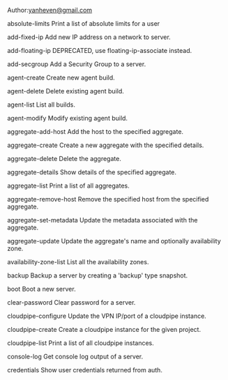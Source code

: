 Author:yanheven@gmail.com

absolute-limits
Print a list of absolute limits for a user

add-fixed-ip
Add new IP address on a network to server.

add-floating-ip
DEPRECATED, use floating-ip-associate instead.

add-secgroup
Add a Security Group to a server.

agent-create
Create new agent build.

agent-delete
Delete existing agent build.

agent-list
List all builds.

agent-modify
Modify existing agent build.

aggregate-add-host
Add the host to the specified aggregate.

aggregate-create
Create a new aggregate with the specified details.

aggregate-delete
Delete the aggregate.

aggregate-details
Show details of the specified aggregate.

aggregate-list
Print a list of all aggregates.

aggregate-remove-host
Remove the specified host from the specified aggregate.

aggregate-set-metadata
Update the metadata associated with the aggregate.

aggregate-update
Update the aggregate's name and optionally availability zone.

availability-zone-list
List all the availability zones.

backup
Backup a server by creating a 'backup' type snapshot.

boot
Boot a new server.

clear-password
Clear password for a server.

cloudpipe-configure
Update the VPN IP/port of a cloudpipe instance.

cloudpipe-create
Create a cloudpipe instance for the given project.

cloudpipe-list
Print a list of all cloudpipe instances.

console-log
Get console log output of a server.

credentials
Show user credentials returned from auth.
